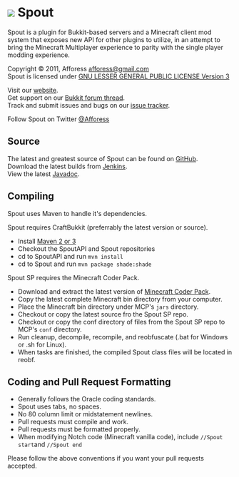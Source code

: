 [![][Project Logo]][Website]
Spout
=====
Spout is a plugin for Bukkit-based servers and a Minecraft client mod system that exposes new API for other plugins to utilize, in an attempt to bring the Minecraft Multiplayer experience to parity with the single player modding experience.


Copyright &copy; 2011, Afforess <afforess@gmail.com>  
Spout is licensed under [GNU LESSER GENERAL PUBLIC LICENSE Version 3][License]

Visit our [website][Website].  
Get support on our [Bukkit forum thread][Forum].  
Track and submit issues and bugs on our [issue tracker][Issues].

Follow Spout on Twitter [@Afforess][Twitter]

Source
------
The latest and greatest source of Spout can be found on [GitHub].  
Download the latest builds from [Jenkins].  
View the latest [Javadoc].

Compiling
---------
Spout uses Maven to handle it's dependencies.

Spout requires CraftBukkit (preferrably the latest version or source).  
* Install [Maven 2 or 3](http://maven.apache.org/download.html)  
* Checkout the SpoutAPI and Spout repositories
* cd to SpoutAPI and run `mvn install`
* cd to Spout and run `mvn package shade:shade`

Spout SP requires the Minecraft Coder Pack.  
* Download and extract the latest version of [Minecraft Coder Pack][MCP].  
* Copy the latest complete Minecraft bin directory from your computer.  
* Place the Minecraft bin directory under MCP's `jars` directory.  
* Checkout or copy the latest source fro the Spout SP repo.  
* Checkout or copy the conf directory of files from the Spout SP repo to MCP's `conf` directory.  
* Run cleanup, decompile, recompile, and reobfuscate (.bat for Windows or .sh for Linux).  
* When tasks are finished, the compiled Spout class files will be located in reobf.

Coding and Pull Request Formatting
----------------------------------
* Generally follows the Oracle coding standards.
* Spout uses tabs, no spaces.
* No 80 column limit or midstatement newlines.
* Pull requests must compile and work.
* Pull requests must be formatted properly.
* When modifying Notch code (Minecraft vanilla code), include `//Spout start`and `//Spout end`

Please follow the above conventions if you want your pull requests accepted.

[Project Logo]: http://assets.craftfire.com/img/logo/spout_327x150.png
[License]: http://www.gnu.org/licenses/lgpl.html
[Website]: http://getspout.org
[Forum]: http://bit.ly/getspout
[GitHub]: https://github.com/Afforess/Spout
[Javadoc]: http://ci.craftfire.com/view/Afforess/job/Spout/javadoc
[Jenkins]: http://ci.craftfire.com/view/Afforess
[MCP]: http://mcp.ocean-labs.de/index.php/MCP_Releases
[Issues]: https://github.com/Afforess/Spout/issues
[Twitter]: http://twitter.com/Afforess
